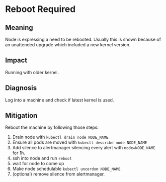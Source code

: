 # Reboot Required

## Meaning

Node is expressing a need to be rebooted. Usually this is shown because of an unattended upgrade which included a new kernel version.

## Impact

Running with older kernel.

## Diagnosis

Log into a machine and check if latest kernel is used.

## Mitigation

Reboot the machine by following those steps:

1. Drain node with `kubectl drain node NODE_NAME`
2. Ensure all pods are moved with `kubectl describe node NODE_NAME`
3. Add silence to alertmanager silencing every alert with `node=NODE_NAME` for 1h.
4. ssh into node and run `reboot`
5. wait for node to come up
6. Make node schedulable `kubectl uncordon NODE_NAME`
7. (optional) remove silence from alertmanager.

